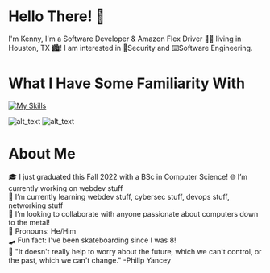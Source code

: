 # Hello There! 👋
I'm Kenny, I'm a Software Developer & Amazon Flex Driver 💪😂 living in Houston, TX 🏙️! I am interested in 🔐Security and ⌨️Software Engineering.
  
# What I Have Some Familiarity With
[![My Skills](https://skillicons.dev/icons?i=c,cs,css,django,dotnet,html,java,js,linux,mysql,py,selenium&theme=light)](https://skillicons.dev)  

![__alt_text__](https://img.shields.io/badge/LinkedIn--0A66C2?style=for-the-badge&logo=LinkedIn)
![__alt_text__](https://img.shields.io/badge/Gmail--EA4335?style=for-the-badge&logo=Gmail)


# About Me
 🎓 I just graduated this Fall 2022 with a BSc in Computer Science!
 🌐 I’m currently working on webdev stuff  
 🌱 I’m currently learning webdev stuff, cybersec stuff, devops stuff, networking stuff  
 👯 I’m looking to collaborate with anyone passionate about computers down to the metal!  
 🦆 Pronouns: He/Him  
 🛹 Fun fact: I've been skateboarding since I was 8!  
 💬 "It doesn't really help to worry about the future, which we can't control, or the past, which we can't change." -Philip Yancey
 

